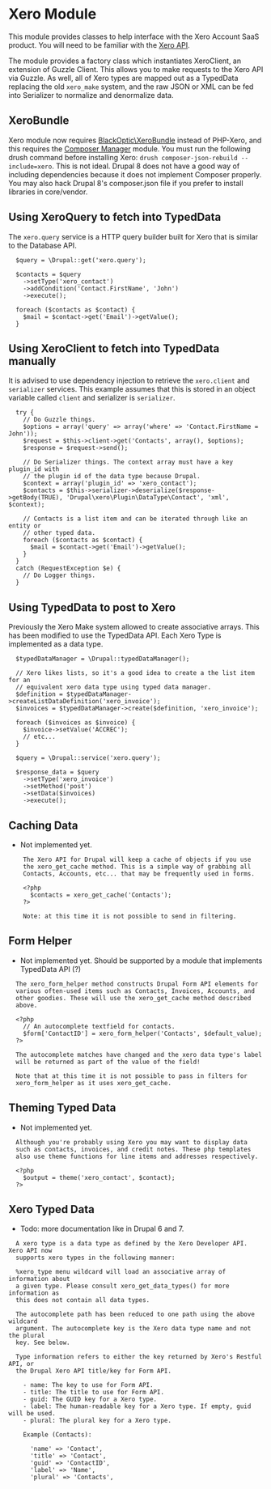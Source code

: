 # Xero Module

This module provides classes to help interface with the Xero Account SaaS product. You will need to be familiar with the [Xero API](http://developer.xero.com).

The module provides a factory class which instantiates XeroClient, an extension of Guzzle Client. This allows you to make requests to the Xero API via Guzzle. As well, all of Xero types are mapped out as a TypedData replacing the old `xero_make` system, and the raw JSON or XML can be fed into Serializer to normalize and denormalize data.

## XeroBundle

Xero module now requires [BlackOptic\XeroBundle](https://github.com/mradcliffe/XeroBundle) instead of PHP-Xero, and this requires the [Composer Manager](http://drupal.org/project/composer_manager) module. You must run the following drush command before installing Xero: `drush composer-json-rebuild --include=xero`. This is not ideal. Drupal 8 does not have a good way of including dependencies because it does not implement Composer properly. You may also hack Drupal 8's composer.json file if you prefer to install libraries in core/vendor.

## Using XeroQuery to fetch into TypedData

The `xero.query` service is a HTTP query builder built for Xero that is similar to the Database API.

```
  $query = \Drupal::get('xero.query');

  $contacts = $query
    ->setType('xero_contact')
    ->addCondition('Contact.FirstName', 'John')
    ->execute();

  foreach ($contacts as $contact) {
    $mail = $contact->get('Email')->getValue();
  }
```

## Using XeroClient to fetch into TypedData manually

It is advised to use dependency injection to retrieve the `xero.client` and `serializer` services. This example assumes that this is stored in an object variable called `client` and serializer is `serializer`.

```
  try {
    // Do Guzzle things.
    $options = array('query' => array('where' => 'Contact.FirstName = John'));
    $request = $this->client->get('Contacts', array(), $options);
    $response = $request->send();

    // Do Serializer things. The context array must have a key plugin_id with
    // the plugin id of the data type because Drupal.
    $context = array('plugin_id' => 'xero_contact');
    $contacts = $this->serializer->deserialize($response->getBody(TRUE), 'Drupal\xero\Plugin\DataType\Contact', 'xml', $context);

    // Contacts is a list item and can be iterated through like an entity or
    // other typed data.
    foreach ($contacts as $contact) {
      $mail = $contact->get('Email')->getValue();
    }
  }
  catch (RequestException $e) {
    // Do Logger things.
  }
```

## Using TypedData to post to Xero

Previously the Xero Make system allowed to create associative arrays. This has been modified to use the TypedData API. Each Xero Type is implemented as a data type.

```
  $typedDataManager = \Drupal::typedDataManager();

  // Xero likes lists, so it's a good idea to create a the list item for an
  // equivalent xero data type using typed data manager.
  $definition = $typedDataManager->createListDataDefinition('xero_invoice');
  $invoices = $typedDataManager->create($definition, 'xero_invoice');

  foreach ($invoices as $invoice) {
    $invoice->setValue('ACCREC');
    // etc...
  }

  $query = \Drupal::service('xero.query');

  $response_data = $query
    ->setType('xero_invoice')
    ->setMethod('post')
    ->setData($invoices)
    ->execute();
```

## Caching Data

- Not implemented yet.

```
    The Xero API for Drupal will keep a cache of objects if you use
    the xero_get_cache method. This is a simple way of grabbing all
    Contacts, Accounts, etc... that may be frequently used in forms.

    <?php
      $contacts = xero_get_cache('Contacts');
    ?>

    Note: at this time it is not possible to send in filtering.
```

## Form Helper

- Not implemented yet. Should be supported by a module that implements TypedData API (?)

```
  The xero_form_helper method constructs Drupal Form API elements for
  various often-used items such as Contacts, Invoices, Accounts, and
  other goodies. These will use the xero_get_cache method described
  above.

  <?php
    // An autocomplete textfield for contacts.
    $form['ContactID'] = xero_form_helper('Contacts', $default_value);
  ?>

  The autocomplete matches have changed and the xero data type's label
  will be returned as part of the value of the field!

  Note that at this time it is not possible to pass in filters for
  xero_form_helper as it uses xero_get_cache.
```

## Theming Typed Data

- Not implemented yet.

```
  Although you're probably using Xero you may want to display data
  such as contacts, invoices, and credit notes. These php templates
  also use theme functions for line items and addresses respectively.

  <?php
    $output = theme('xero_contact', $contact);
  ?>
```

## Xero Typed Data

- Todo: more documentation like in Drupal 6 and 7.

```
  A xero type is a data type as defined by the Xero Developer API. Xero API now
  supports xero types in the following manner:

  %xero_type menu wildcard will load an associative array of information about
  a given type. Please consult xero_get_data_types() for more information as
  this does not contain all data types.

  The autocomplete path has been reduced to one path using the above wildcard
  argument. The autocomplete key is the Xero data type name and not the plural
  key. See below.

  Type information refers to either the key returned by Xero's Restful API, or
  the Drupal Xero API title/key for Form API.

    - name: The key to use for Form API.
    - title: The title to use for Form API.
    - guid: The GUID key for a Xero type.
    - label: The human-readable key for a Xero type. If empty, guid will be used.
    - plural: The plural key for a Xero type.

    Example (Contacts):

      'name' => 'Contact',
      'title' => 'Contact',
      'guid' => 'ContactID',
      'label' => 'Name',
      'plural' => 'Contacts',
```
